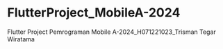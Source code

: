 # FlutterProject_MobileA-2024
Flutter Project Pemrograman Mobile A-2024_H071221023_Trisman Tegar Wiratama
